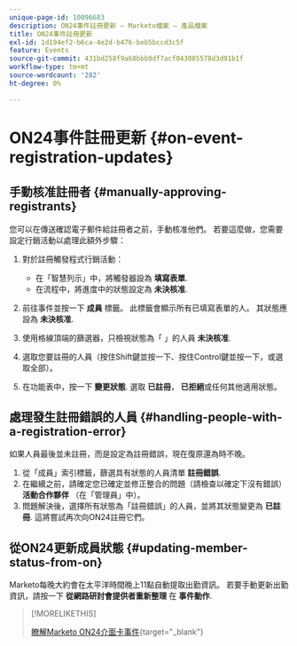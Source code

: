 ```yaml
---
unique-page-id: 10096683
description: ON24事件註冊更新 — Marketo檔案 — 產品檔案
title: ON24事件註冊更新
exl-id: 1d194ef2-b6ca-4e2d-b476-beb5bccd3c5f
feature: Events
source-git-commit: 431bd258f9a68bbb9df7acf043085578d3d91b1f
workflow-type: tm+mt
source-wordcount: '282'
ht-degree: 0%

---
```


# ON24事件註冊更新 {#on-event-registration-updates}

## 手動核准註冊者 {#manually-approving-registrants}

您可以在傳送確認電子郵件給註冊者之前，手動核准他們。 若要這麼做，您需要設定行銷活動以處理此額外步驟：

1. 對於註冊觸發程式行銷活動：

   * 在「智慧列示」中，將觸發器設為 **填寫表單**.
   * 在流程中，將進度中的狀態設定為 **未決核准**.

1. 前往事件並按一下 **成員** 標籤。 此標籤會顯示所有已填寫表單的人。 其狀態應設為 **未決核准**.
1. 使用格線頂端的篩選器，只檢視狀態為「 」的人員 **未決核准**.
1. 選取您要註冊的人員（按住Shift鍵並按一下、按住Control鍵並按一下，或選取全部）。
1. 在功能表中，按一下 **變更狀態**. 選取 **已註冊**， **已拒絕**&#x200B;或任何其他適用狀態。

## 處理發生註冊錯誤的人員 {#handling-people-with-a-registration-error}

如果人員最後並未註冊，而是設定為註冊錯誤，現在復原還為時不晚。

1. 從「成員」索引標籤，篩選具有狀態的人員清單 **註冊錯誤**.
1. 在繼續之前，請確定您已確定並修正整合的問題（請檢查以確定下沒有錯誤） **活動合作夥伴** （在「管理員」中）。
1. 問題解決後，選擇所有狀態為「註冊錯誤」的人員，並將其狀態變更為 **已註冊**. 這將嘗試再次向ON24註冊它們。

## 從ON24更新成員狀態 {#updating-member-status-from-on}

Marketo每晚大約會在太平洋時間晚上11點自動提取出勤資訊。 若要手動更新出勤資訊，請按一下 **從網路研討會提供者重新整理** 在 **事件動作**.

>[!MORELIKETHIS]
>
>[瞭解Marketo ON24介面卡事件](/help/marketo/product-docs/demand-generation/events/create-an-event/create-an-event-with-the-marketo-on24-adapter/understanding-marketo-on24-adapter-events.md){target="_blank"}

